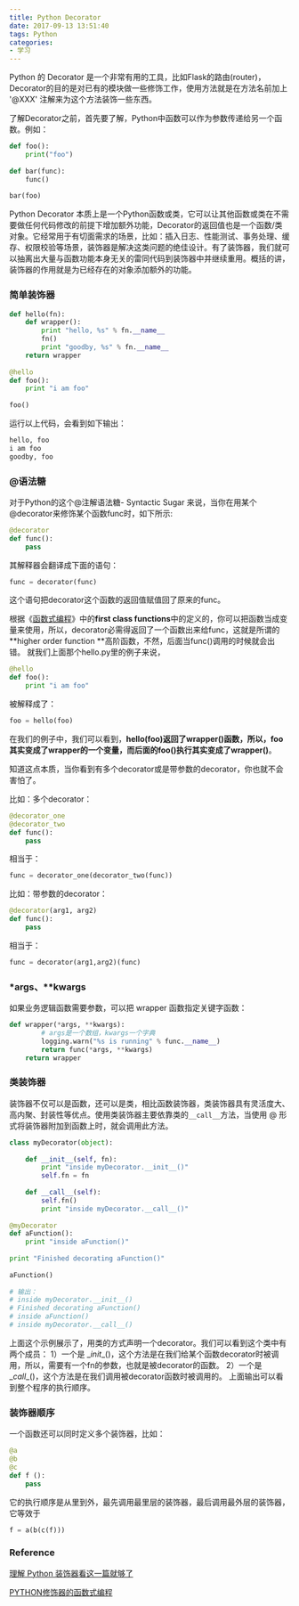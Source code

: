 ```yaml
---
title: Python Decorator
date: 2017-09-13 13:51:40
tags: Python
categories: 
- 学习
---
```


Python 的 Decorator 是一个非常有用的工具，比如Flask的路由(router)，Decorator的目的是对已有的模块做一些修饰工作，使用方法就是在方法名前加上 '@XXX' 注解来为这个方法装饰一些东西。

<!-- more -->

了解Decorator之前，首先要了解，Python中函数可以作为参数传递给另一个函数。例如：

```python
def foo():
    print("foo")
  
def bar(func):
    func()
    
bar(foo)
```

Python Decorator 本质上是一个Python函数或类，它可以让其他函数或类在不需要做任何代码修改的前提下增加额外功能，Decorator的返回值也是一个函数/类对象。它经常用于有切面需求的场景，比如：插入日志、性能测试、事务处理、缓存、权限校验等场景，装饰器是解决这类问题的绝佳设计。有了装饰器，我们就可以抽离出大量与函数功能本身无关的雷同代码到装饰器中并继续重用。概括的讲，装饰器的作用就是为已经存在的对象添加额外的功能。

### 简单装饰器

```python
def hello(fn):
    def wrapper():
        print "hello, %s" % fn.__name__
        fn()
        print "goodby, %s" % fn.__name__
    return wrapper
 
@hello
def foo():
    print "i am foo"
 
foo()
```

运行以上代码，会看到如下输出：

```python
hello, foo
i am foo
goodby, foo
```

### @语法糖

对于Python的这个@注解语法糖- Syntactic Sugar 来说，当你在用某个@decorator来修饰某个函数func时，如下所示:

```python
@decorator
def func():
    pass
```

其解释器会翻译成下面的语句：

```python
func = decorator(func)
```

这个语句把decorator这个函数的返回值赋值回了原来的func。 

根据《[函数式编程](https://coolshell.cn/articles/10822.html)》中的**first class functions**中的定义的，你可以把函数当成变量来使用，所以，decorator必需得返回了一个函数出来给func，这就是所谓的**higher order function **高阶函数，不然，后面当func()调用的时候就会出错。 就我们上面那个hello.py里的例子来说，

```python
@hello
def foo():
    print "i am foo"
```

被解释成了：

```python
foo = hello(foo)
```

在我们的例子中，我们可以看到，**hello(foo)返回了wrapper()函数，所以，foo其实变成了wrapper的一个变量，而后面的foo()执行其实变成了wrapper()**。

知道这点本质，当你看到有多个decorator或是带参数的decorator，你也就不会害怕了。

比如：多个decorator：

```python
@decorator_one
@decorator_two
def func():
    pass
```

相当于：

```python
func = decorator_one(decorator_two(func))
```

比如：带参数的decorator：

```python
@decorator(arg1, arg2)
def func():
    pass
```

相当于：

```python
func = decorator(arg1,arg2)(func)
```

### *args、**kwargs

如果业务逻辑函数需要参数，可以把 wrapper 函数指定关键字函数：

```python
def wrapper(*args, **kwargs):
        # args是一个数组，kwargs一个字典
        logging.warn("%s is running" % func.__name__)
        return func(*args, **kwargs)
    return wrapper
```

### 类装饰器

装饰器不仅可以是函数，还可以是类，相比函数装饰器，类装饰器具有灵活度大、高内聚、封装性等优点。使用类装饰器主要依靠类的`__call__`方法，当使用 @ 形式将装饰器附加到函数上时，就会调用此方法。

```python
class myDecorator(object):
 
    def __init__(self, fn):
        print "inside myDecorator.__init__()"
        self.fn = fn
 
    def __call__(self):
        self.fn()
        print "inside myDecorator.__call__()"
 
@myDecorator
def aFunction():
    print "inside aFunction()"
 
print "Finished decorating aFunction()"
 
aFunction()
 
# 输出：
# inside myDecorator.__init__()
# Finished decorating aFunction()
# inside aFunction()
# inside myDecorator.__call__()
```

上面这个示例展示了，用类的方式声明一个decorator。我们可以看到这个类中有两个成员：
1）一个是 \__init__()，这个方法是在我们给某个函数decorator时被调用，所以，需要有一个fn的参数，也就是被decorator的函数。
2）一个是\__call__()，这个方法是在我们调用被decorator函数时被调用的。
上面输出可以看到整个程序的执行顺序。

### 装饰器顺序

一个函数还可以同时定义多个装饰器，比如：

```python
@a
@b
@c
def f ():
    pass
```

它的执行顺序是从里到外，最先调用最里层的装饰器，最后调用最外层的装饰器，它等效于

```python
f = a(b(c(f)))
```

### Reference

[理解 Python 装饰器看这一篇就够了](https://foofish.net/python-decorator.html)

[PYTHON修饰器的函数式编程](https://coolshell.cn/articles/11265.html)
